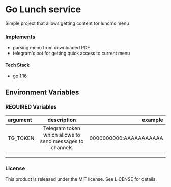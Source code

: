 # Go Lunch service
Simple project that allows getting content for lunch's menu 

### Implements 
+ parsing menu from downloaded PDF
+ telegram's bot for getting quick access to current menu

#### Tech Stack
+ go 1.16

## Environment Variables

### REQUIRED Variables

| argument                  | description                                              | example               |
|:------------------------- |:--------------------------------------------------------:| ---------------------:|
| TG_TOKEN                  | Telegram token which allows to send messages to channels | 0000000000:AAAAAAAAAAA|

* * *

### License

This product is released under the MIT license. See LICENSE for details.